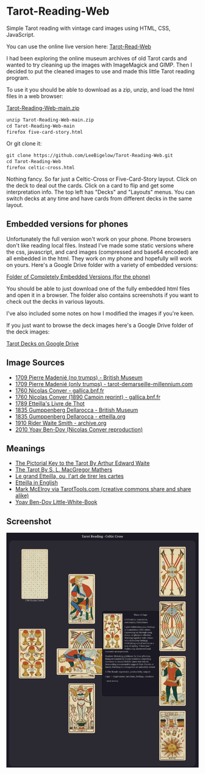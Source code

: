 # Tarot-Reading-Web
Simple Tarot reading with vintage card images using HTML, CSS, JavaScript.

You can use the online live version here: [Tarot-Read-Web](https://leebigelow.github.io/Tarot-Reading-Web)

I had been exploring the online museum archives of old Tarot cards and wanted to try cleaning up the images with ImageMagick and GIMP.  Then I decided to put the cleaned images to use and made this little Tarot reading program.

To use it you should be able to download as a zip, unzip, and load the html files in a web browser:

[Tarot-Reading-Web-main.zip](https://github.com/LeeBigelow/Tarot-Reading-Web/archive/refs/heads/main.zip)

``` 
unzip Tarot-Reading-Web-main.zip
cd Tarot-Reading-Web-main
firefox five-card-story.html
```

Or git clone it:

```
git clone https://github.com/LeeBigelow/Tarot-Reading-Web.git
cd Tarot-Reading-Web
firefox celtic-cross.html
```

Nothing fancy. So far just a Celtic-Cross or Five-Card-Story layout. Click on the deck to deal out the cards. Click on a card to flip and get some interpretation info. The top left has "Decks" and "Layouts" menus. You can switch decks at any time and have cards from different decks in the same layout.

## Embedded versions for phones

Unfortunately the full version won't work on your phone. Phone browsers don't like reading local files. Instead I've made some static versions where the css, javascript, and card images (compressed and base64 encoded) are all embedded in the html. They work on my phone and hopefully will work on yours. Here's a Google Drive folder with a variety of embedded versions:

[Folder of Completely Embedded Versions (for the phone)](https://drive.google.com/drive/folders/1lbfcxlHbkPkIrWJ4lBdQcY3va5lfuAQf?usp=sharing)

You should be able to just download one of the fully embedded html files and open it in a browser. The folder also contains screenshots if you want to check out the decks in various layouts.

I've also included some notes on how I modified the images if you're keen.

If you just want to browse the deck images here's a Google Drive folder of the deck images:

[Tarot Decks on Google Drive](https://drive.google.com/drive/folders/1u3_QSi-YJDf84ZH5FjdO13Tc_AFnhNWU?usp=drive_link)

## Image Sources

- [1709 Pierre Madenié (no trumps) - British Museum](https://www.britishmuseum.org/collection/object/P_1896-0501-590-1-56)
- [1709 Pierre Madenié (only trumps) - tarot-demarseille-millennium.com](https://tarot-de-marseille-millennium.com/galerie_tarots_historiques.html)    
- [1760 Nicolas Conver - gallica.bnf.fr](https://gallica.bnf.fr/ark:/12148/btv1b10537352g)
- [1760 Nicolas Conver (1890 Camoin reprint) - gallica.bnf.fr](https://gallica.bnf.fr/ark:/12148/btv1b10543309g)
- [1789 Etteilla's Livre de Thot](https://publicdomainreview.org/collection/etteilla-thot/)
- [1835 Gumppenberg Dellarocca - British Museum](https://www.britishmuseum.org/collection/object/P_1896-0501-12?selectedImageId=1585994001)
- [1835 Gumppenberg Dellarocca - etteilla.org](https://etteilla.org/en/deck/33/original-gumppenberg-dellarocca-tarot)
- [1910 Rider Waite Smith - archive.org](https://archive.org/details/rider-waite-tarot)
- [2010 Yoav Ben-Dov (Nicolas Conver reproduction)](https://cbdtarot.com/the-cards/)

## Meanings

- [The Pictorial Key to the Tarot By Arthur Edward Waite](https://sacred-texts.com/tarot/pkt/index.htm)
- [The Tarot By S. L. MacGregor Mathers](https://sacred-texts.com/tarot/mathers/index.htm)
- [Le grand Etteilla, ou, l'art de tirer les cartes](https://archive.org/details/b29321220)
- [Etteilla in English](https://stolen-thyme.com/etteilla-in-english/)
- [Mark McElroy via TarotTools.com (creative commons share and share alike)](https://tarottools.com/tarot-card-meanings-toc)
- [Yoav Ben-Dov Little-White-Book](https://cbdtarot.com/download/)

## Screenshot

![Tarot Reading Screenshot](./screenshot.webp)
